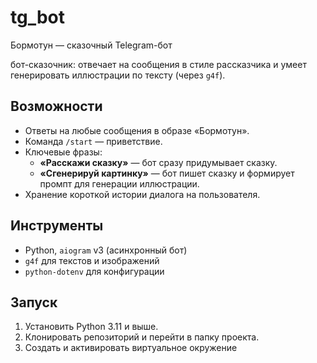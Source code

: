 # tg_bot

Бормотун — сказочный Telegram-бот

бот-сказочник: отвечает на сообщения в стиле рассказчика и умеет генерировать иллюстрации по тексту (через `g4f`).

## Возможности
- Ответы на любые сообщения в образе «Бормотун».
- Команда `/start` — приветствие.
- Ключевые фразы:
  - **«Расскажи сказку»** — бот сразу придумывает сказку.
  - **«Сгенерируй картинку»** — бот пишет сказку и формирует промпт для генерации иллюстрации.
- Хранение короткой истории диалога на пользователя.

## Инструменты
- Python, `aiogram` v3 (асинхронный бот)
- `g4f` для текстов и изображений
- `python-dotenv` для конфигурации

## Запуск

1. Установить Python 3.11 и выше.
2. Клонировать репозиторий и перейти в папку проекта.
3. Создать и активировать виртуальное окружение
